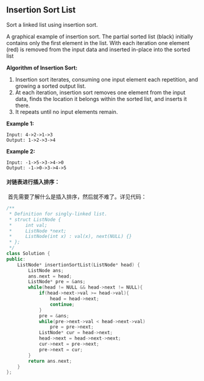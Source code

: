 ## Insertion Sort List

 Sort a linked list using insertion sort. 

A graphical example of insertion sort. The partial sorted list (black) initially contains only the first element in the list.
With each iteration one element (red) is removed from the input data and inserted in-place into the sorted list

**Algorithm of Insertion Sort:**

1. Insertion sort iterates, consuming one input element each repetition, and growing a sorted output list.
2. At each iteration, insertion sort removes one element from the input data, finds the location it belongs within the sorted list, and inserts it there.
3. It repeats until no input elements remain.


**Example 1:**

```
Input: 4->2->1->3
Output: 1->2->3->4
```

**Example 2:**

```
Input: -1->5->3->4->0
Output: -1->0->3->4->5
```

#### 对链表进行插入排序：

​		首先需要了解什么是插入排序，然后就不难了。详见代码：

```c++
/**
 * Definition for singly-linked list.
 * struct ListNode {
 *     int val;
 *     ListNode *next;
 *     ListNode(int x) : val(x), next(NULL) {}
 * };
 */
class Solution {
public:
    ListNode* insertionSortList(ListNode* head) {
        ListNode ans;
        ans.next = head;
        ListNode* pre = &ans;
        while(head != NULL && head->next != NULL){
            if(head->next->val >= head->val){
                head = head->next;
                continue;
            }
            pre = &ans;
            while(pre->next->val < head->next->val)
                pre = pre->next;
            ListNode* cur = head->next;
            head->next = head->next->next;
            cur->next = pre->next;
            pre->next = cur;
        }
        return ans.next;
    }
};
```

